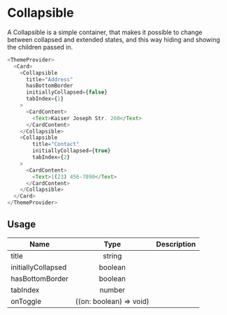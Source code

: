 <!-- 
This is an auto-generated markdown. 
You can change it in "src/index.ts" and run build:docs to update this file.
-->
# Collapsible
A Collapsible is a simple container, that makes it possible to change between collapsed and extended states, and this way hiding and showing the children passed in.
```js
<ThemeProvider>
  <Card>
    <Collapsible
      title="Address"
      hasBottomBorder
      initiallyCollapsed={false}
      tabIndex={1}
    >
      <CardContent>
        <Text>Kaiser Joseph Str. 260</Text>
      </CardContent>
    </Collapsible>
    <Collapsible
        title="Contact"
        initiallyCollapsed={true}
        tabIndex={2}
    >
      <CardContent>
        <Text>1(23) 456-7890</Text>
      </CardContent>
    </Collapsible>
  </Card>
</ThemeProvider>
```
## Usage
| Name        | Type           | Description  |
| ----------- |:--------------:| ------------:|
|title|string|
|initiallyCollapsed|boolean|
|hasBottomBorder|boolean|
|tabIndex|number|
|onToggle|((on: boolean) => void)|
